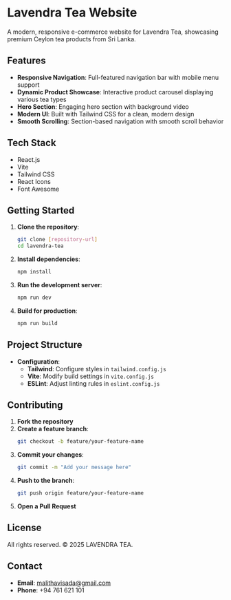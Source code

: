 # Lavendra Tea Website

A modern, responsive e-commerce website for Lavendra Tea, showcasing premium Ceylon tea products from Sri Lanka.

## Features

- **Responsive Navigation**: Full-featured navigation bar with mobile menu support
- **Dynamic Product Showcase**: Interactive product carousel displaying various tea types  
- **Hero Section**: Engaging hero section with background video
- **Modern UI**: Built with Tailwind CSS for a clean, modern design
- **Smooth Scrolling**: Section-based navigation with smooth scroll behavior

## Tech Stack

- React.js
- Vite
- Tailwind CSS 
- React Icons
- Font Awesome

## Getting Started

1. **Clone the repository**:
    ```sh
    git clone [repository-url]
    cd lavendra-tea
    ```

2. **Install dependencies**:
    ```sh
    npm install
    ```

3. **Run the development server**:
    ```sh
    npm run dev
    ```

4. **Build for production**:
    ```sh
    npm run build
    ```

## Project Structure 

- **Configuration**:
  - **Tailwind**: Configure styles in `tailwind.config.js`
  - **Vite**: Modify build settings in `vite.config.js`
  - **ESLint**: Adjust linting rules in `eslint.config.js`

## Contributing

1. **Fork the repository**
2. **Create a feature branch**:
    ```sh
    git checkout -b feature/your-feature-name
    ```
3. **Commit your changes**:
    ```sh
    git commit -m "Add your message here"
    ```
4. **Push to the branch**:
    ```sh
    git push origin feature/your-feature-name
    ```
5. **Open a Pull Request**

## License

All rights reserved. © 2025 LAVENDRA TEA.

## Contact

- **Email**: malithavisada@gmail.com
- **Phone**: +94 761 621 101 